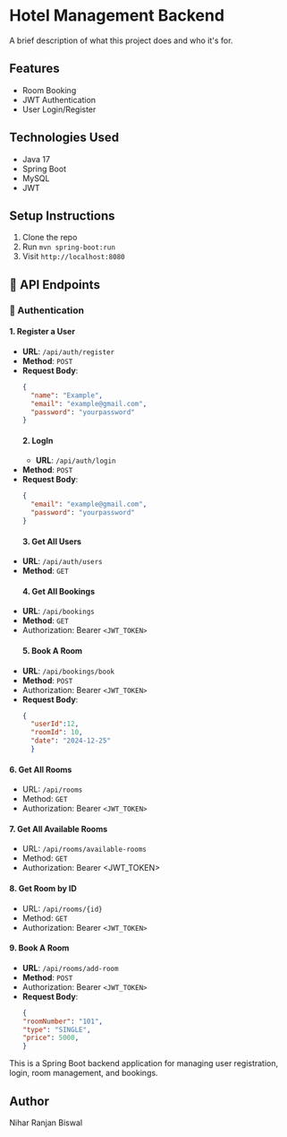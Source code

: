 # Hotel Management Backend

A brief description of what this project does and who it's for.

## Features
- Room Booking
- JWT Authentication
- User Login/Register

## Technologies Used
- Java 17
- Spring Boot
- MySQL
- JWT

## Setup Instructions
1. Clone the repo
2. Run `mvn spring-boot:run`
3. Visit `http://localhost:8080`

## 📡 API Endpoints

### 🔐 Authentication

#### 1. Register a User
- **URL**: `/api/auth/register`
- **Method**: `POST`
- **Request Body**:
  ```json
  {
    "name": "Example",
    "email": "example@gmail.com",
    "password": "yourpassword"
  }
  ```
  #### 2. LogIn
  - **URL**: `/api/auth/login`
- **Method**: `POST`
- **Request Body**:
  ```json
  {
    "email": "example@gmail.com",
    "password": "yourpassword"
  }
  ```
  #### 3. Get All Users
- **URL**: `/api/auth/users`
- **Method**: `GET`
  #### 4. Get All Bookings
- **URL**: `/api/bookings`
- **Method**: `GET`
- Authorization: Bearer `<JWT_TOKEN>`
  #### 5. Book A Room
- **URL**: `/api/bookings/book`
- **Method**: `POST`
- Authorization: Bearer `<JWT_TOKEN>`
- **Request Body**:
  ```json
  {
    "userId":12,
    "roomId": 10,
    "date": "2024-12-25"
    }
  ```
 #### 6. Get All Rooms
- URL: `/api/rooms`
- Method: `GET`
- Authorization: Bearer `<JWT_TOKEN>`
 #### 7. Get All Available Rooms
- URL: `/api/rooms/available-rooms`
- Method: `GET`
- Authorization: Bearer <JWT_TOKEN>
 #### 8. Get Room by ID
- URL: `/api/rooms/{id}`
- Method: `GET`
- Authorization: Bearer `<JWT_TOKEN>`
#### 9. Book A Room
- **URL**: `/api/rooms/add-room`
- **Method**: `POST`
- Authorization: Bearer `<JWT_TOKEN>`
- **Request Body**:
  ```json
  {
  "roomNumber": "101",
  "type": "SINGLE",
  "price": 5000,
  }
  ```


  

This is a Spring Boot backend application for managing user registration, login, room management, and bookings.

## Author
Nihar Ranjan Biswal
